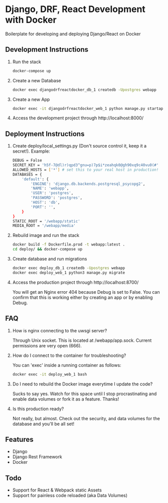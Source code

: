 # Django, DRF, React Development with Docker

Boilerplate for developing and deploying Django/React on Docker

## Development Instructions

1. Run the stack

   ```sh
   docker-compose up
   ```
   

2. Create a new Database

   ```sh
   docker exec djangodrfreactdocker_db_1 createdb -Upostgres webapp
   ```
   

3. Create a new App

   ```sh
   docker exec -it djangodrfreactdocker_web_1 python manage.py startapp dummyApp
   ```
   

4. Access the development project through http://localhost:8000/


## Deployment Instructions

1. Create deploy/local_settings.py (Don't source control it, keep it a secret!). Example:

   ```sh
   DEBUG = False
   SECRET_KEY = 'h5f-7@dl)r)qpd3^gnu=p)7p$i*zeahqk0@gh90xq9c40vu0(#'
   ALLOWED_HOSTS = ['*'] # set this to your real host in production!
   DATABASES = {
       'default': {
           'ENGINE': 'django.db.backends.postgresql_psycopg2',
           'NAME': 'webapp',
           'USER': 'postgres',
           'PASSWORD': 'postgres',
           'HOST': 'db',
           'PORT': '',
       }
   }
   STATIC_ROOT = '/webapp/static'
   MEDIA_ROOT = '/webapp/media'
   ```
   

2. Rebuild image and run the stack

   ```sh
   docker build -f Dockerfile.prod -t webapp:latest .
   cd deploy/ && docker-compose up
   ```
   

3. Create database and run migrations

   ```sh
   docker exec deploy_db_1 createdb -Upostgres webapp
   docker exec deploy_web_1 python3 manage.py migrate
   ```
   

4. Access the production project through http://localhost:8700/

   You will get an Nginx error 404 because Debug is set to False. You can confirm that this is working either by creating an app or by enabling Debug.
   

## FAQ
1. How is nginx connecting to the uwsgi server?

   Through Unix socket. This is located at /webapp/app.sock. Current permissions are very open (666).
   

2. How do I connect to the container for troubleshooting?

   You can 'exec' inside a running container as follows:
   ```sh
   docker exec -it deploy_web_1 bash
   ```
   

3. Do I need to rebuild the Docker image everytime I update the code?

   Sucks to say yes. Watch for this space until I stop procrastinating and enable data volumes or fork it as a feature. Thanks!
   

4. Is this production ready?

   Not really, but almost. Check out the security, and data volumes for the database and you'll be all set!
   

## Features
- Django
- Django Rest Framework
- Docker

## Todo
- Support for React & Webpack static Assets
- Support for painless code reloaded (aka Data Volumes)
